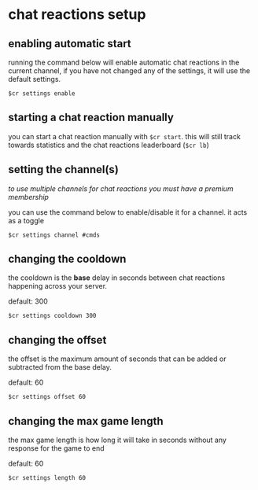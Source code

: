 # chat reactions setup

## enabling automatic start

running the command below will enable automatic chat reactions in the current channel, if you have not changed any of the
settings, it will use the default settings.

```
$cr settings enable
```

## starting a chat reaction manually

you can start a chat reaction manually with `$cr start`. this will still track towards statistics and the chat reactions
leaderboard (`$cr lb`)

## setting the channel(s)

_to use multiple channels for chat reactions you must have a premium membership_

you can use the command below to enable/disable it for a channel. it acts as a toggle

```
$cr settings channel #cmds
```

## changing the cooldown

the cooldown is the **base** delay in seconds between chat reactions happening across your server.

default: 300

```
$cr settings cooldown 300
```

## changing the offset

the offset is the maximum amount of seconds that can be added or subtracted from the base delay.

default: 60

```
$cr settings offset 60
```

## changing the max game length

the max game length is how long it will take in seconds without any response for the game to end

default: 60

```
$cr settings length 60
```
